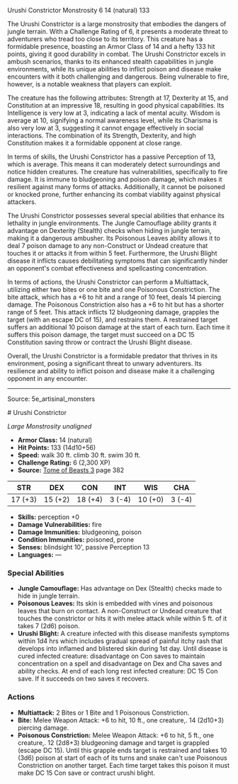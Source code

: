 <MonsterName/>Urushi Constrictor</MonsterName>
<CreatureType/>Monstrosity</CreatureType>
<CR/>6</CR>
<AC/>14 (natural)</AC>
<HP/>133</HP>
<summary>The Urushi Constrictor is a large monstrosity that embodies the dangers of jungle terrain. With a Challenge Rating of 6, it presents a moderate threat to adventurers who tread too close to its territory. This creature has a formidable presence, boasting an Armor Class of 14 and a hefty 133 hit points, giving it good durability in combat. The Urushi Constrictor excels in ambush scenarios, thanks to its enhanced stealth capabilities in jungle environments, while its unique abilities to inflict poison and disease make encounters with it both challenging and dangerous. Being vulnerable to fire, however, is a notable weakness that players can exploit.</summary>

<detail>

The creature has the following attributes: Strength at 17, Dexterity at 15, and Constitution at an impressive 18, resulting in good physical capabilities. Its Intelligence is very low at 3, indicating a lack of mental acuity. Wisdom is average at 10, signifying a normal awareness level, while its Charisma is also very low at 3, suggesting it cannot engage effectively in social interactions. The combination of its Strength, Dexterity, and high Constitution makes it a formidable opponent at close range.

In terms of skills, the Urushi Constrictor has a passive Perception of 13, which is average. This means it can moderately detect surroundings and notice hidden creatures. The creature has vulnerabilities, specifically to fire damage. It is immune to bludgeoning and poison damage, which makes it resilient against many forms of attacks. Additionally, it cannot be poisoned or knocked prone, further enhancing its combat viability against physical attackers. 

The Urushi Constrictor possesses several special abilities that enhance its lethality in jungle environments. The Jungle Camouflage ability grants it advantage on Dexterity (Stealth) checks when hiding in jungle terrain, making it a dangerous ambusher. Its Poisonous Leaves ability allows it to deal 7 poison damage to any non-Construct or Undead creature that touches it or attacks it from within 5 feet. Furthermore, the Urushi Blight disease it inflicts causes debilitating symptoms that can significantly hinder an opponent's combat effectiveness and spellcasting concentration.

In terms of actions, the Urushi Constrictor can perform a Multiattack, utilizing either two bites or one bite and one Poisonous Constriction. The bite attack, which has a +6 to hit and a range of 10 feet, deals 14 piercing damage. The Poisonous Constriction also has a +6 to hit but has a shorter range of 5 feet. This attack inflicts 12 bludgeoning damage, grapples the target (with an escape DC of 15), and restrains them. A restrained target suffers an additional 10 poison damage at the start of each turn. Each time it suffers this poison damage, the target must succeed on a DC 15 Constitution saving throw or contract the Urushi Blight disease.

Overall, the Urushi Constrictor is a formidable predator that thrives in its environment, posing a significant threat to unwary adventurers. Its resilience and ability to inflict poison and disease make it a challenging opponent in any encounter.</detail>



---

Source: 5e_artisinal_monsters

<statblock>
# Urushi Constrictor

*Large* *Monstrosity* *unaligned*

- **Armor Class:** 14 (natural)
- **Hit Points:** 133 (14d10+56)
- **Speed:** walk 30 ft. climb 30 ft. swim 30 ft.
- **Challenge Rating:** 6 (2,300 XP)
- **Source:** [Tome of Beasts 3](https://koboldpress.com/kpstore/product/tome-of-beasts-3-for-5th-edition/) page 382

| STR | DEX | CON | INT | WIS | CHA |
| --- | --- | --- | --- | --- | --- |
| 17 (+3) | 15 (+2) | 18 (+4) | 3 (-4) | 10 (+0) | 3 (-4) |

- **Skills:** perception +0
- **Damage Vulnerabilities:** fire
- **Damage Immunities:** bludgeoning, poison
- **Condition Immunities:** poisoned, prone
- **Senses:** blindsight 10', passive Perception 13
- **Languages:** —

### Special Abilities

- **Jungle Camouflage:** Has advantage on Dex (Stealth) checks made to hide in jungle terrain.
- **Poisonous Leaves:** Its skin is embedded with vines and poisonous leaves that burn on contact. A non-Construct or Undead creature that touches the constrictor or hits it with melee attack while within 5 ft. of it takes 7 (2d6) poison.
- **Urushi Blight:** A creature infected with this disease manifests symptoms within 1d4 hrs which includes gradual spread of painful itchy rash that develops into inflamed and blistered skin during 1st day. Until disease is cured infected creature: disadvantage on Con saves to maintain concentration on a spell and disadvantage on Dex and Cha saves and ability checks. At end of each long rest infected creature: DC 15 Con save. If it succeeds on two saves it recovers.

### Actions

- **Multiattack:** 2 Bites or 1 Bite and 1 Poisonous Constriction.
- **Bite:** Melee Weapon Attack: +6 to hit, 10 ft., one creature,. 14 (2d10+3) piercing damage.
- **Poisonous Constriction:** Melee Weapon Attack: +6 to hit, 5 ft., one creature,. 12 (2d8+3) bludgeoning damage and target is grappled (escape DC 15). Until this grapple ends target is restrained and takes 10 (3d6) poison at start of each of its turns and snake can't use Poisonous Constriction on another target. Each time target takes this poison it must make DC 15 Con save or contract urushi blight.


</statblock>


